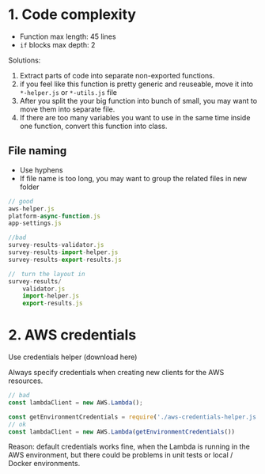 # 1. Code complexity

* Function max length: 45 lines  
* `if` blocks max depth: 2

Solutions:

1. Extract parts of code into separate non-exported functions.
2. if you feel like this function is pretty generic and reuseable, move it into `*-helper.js` or `*-utils.js` file
3. After you split the your big function into bunch of small, you may want to move them into separate file.
4. If there are too many variables you want to use in the same time inside one function, convert this function into class.

## File naming

- Use hyphens
- If file name is too long, you may want to group the related files in new folder

```javascript
// good
aws-helper.js
platform-async-function.js
app-settings.js

//bad
survey-results-validator.js
survey-results-import-helper.js
survey-results-export-results.js

//　turn the layout in
survey-results/
	validator.js
	import-helper.js
	export-results.js

```

# 2. AWS credentials

Use credentials helper (download here)

Always specify credentials when creating new clients for the AWS resources.

```jsx
// bad
const lambdaClient = new AWS.Lambda(); 

const getEnvironmentCredentials = require('./aws-credentials-helper.js')
// ok
const lambdaClient = new AWS.Lambda(getEnvironmentCredentials())
```

Reason:  default credentials works fine, when the Lambda is running in the AWS environment, but  there could be problems in unit tests or local / Docker environments.